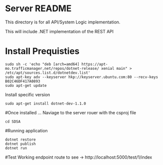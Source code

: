 # Server README

This directory is for all API/System Logic implementation.

This will include .NET implementation of the REST API


# Install Prequisties
```
sudo sh -c 'echo "deb [arch=amd64] https://apt-mo.trafficmanager.net/repos/dotnet-release/ xenial main" > /etc/apt/sources.list.d/dotnetdev.list'
sudo apt-key adv --keyserver hkp://keyserver.ubuntu.com:80 --recv-keys B02C46DF417A0893
sudo apt-get update
```

Install specific version

```
sudo apt-get install dotnet-dev-1.1.0
```


#Once installed ...
Naviage to the server rouer with the csproj file 
```
cd SDSA
```

#Running application
```
dotnet restore
dotnet publish
dotnet run
```

#Test
Working endpoint route to see -> http://localhost:5000/test/1/index